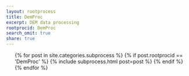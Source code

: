 ```yaml
---
layout: rootprocess
title: DemProc
excerpt: DEM data processing
rootprocid: DemProc
search_omit: true
share: true
---
```


<ul class='post-list'>
{% for post in site.categories.subprocess %}
  {% if post.rootprocid == 'DemProc' %}
    {% include subprocess.html post=post %}
  {% endif %}
{% endfor %}
</ul>
